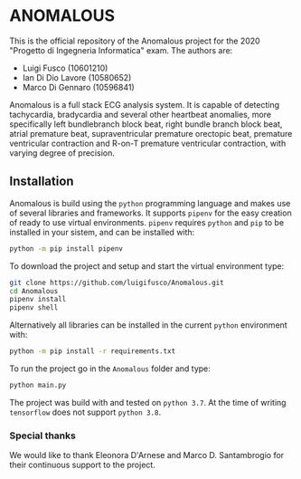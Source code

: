 # ANOMALOUS
This is the official repository of the Anomalous project for the 2020
"Progetto di Ingegneria Informatica" exam. The authors are:
- Luigi Fusco (10601210)
- Ian Di Dio Lavore (10580652)
- Marco Di Gennaro (10596841)

Anomalous is a full stack ECG analysis system. It is capable of detecting tachycardia,
bradycardia and several other heartbeat anomalies, more specifically left bundlebranch
block beat, right bundle branch block beat, atrial premature beat, supraventricular
premature orectopic beat, premature ventricular contraction and R-on-T premature
ventricular contraction, with varying degree of precision.

## Installation
Anomalous is build using the `python` programming language and makes use of several
libraries and frameworks. It supports `pipenv` for the easy creation of ready to use
virtual environments. `pipenv` requires `python` and `pip` to be installed in your sistem,
and can be installed with:
```bash
python -m pip install pipenv
```

To download the project and setup and start the virtual environment type:
```bash
git clone https://github.com/luigifusco/Anomalous.git
cd Anomalous
pipenv install
pipenv shell
```

Alternatively all libraries can be installed in the current `python` environment with:
```bash
python -m pip install -r requirements.txt
```

To run the project go in the `Anomalous` folder and type:
```bash
python main.py
```

The project was build with and tested on `python 3.7`. At the time of writing
`tensorflow` does not support `python 3.8`.

### Special thanks
We would like to thank Eleonora D'Arnese and Marco D. Santambrogio for their continuous
support to the project.
